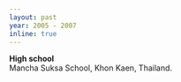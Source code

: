 ```yaml
---
layout: past
year: 2005 - 2007
inline: true
---
```


**High school**<br>
Mancha Suksa School, Khon Kaen, Thailand.